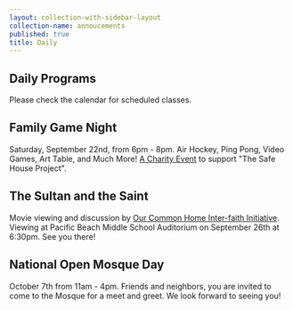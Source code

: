 ```yaml
---
layout: collection-with-sidebar-layout
collection-name: annoucements
published: true
title: Daily
---
```

## Daily Programs
Please check the calendar for scheduled classes.

## Family Game Night
Saturday, September 22nd, from 6pm - 8pm. Air Hockey, Ping Pong, Video Games, Art Table, and Much More!
[A Charity Event](http://www.icsd.org/events/family-arcade-night) to support "The Safe House Project".

## The Sultan and the Saint
Movie viewing and discussion by [Our Common Home Inter-faith Initiative](http://www.icsd.org/events/the-sultan-and-the-saint). Viewing at Pacific Beach Middle School Auditorium on September 26th at 6:30pm. See you there!

## National Open Mosque Day
October 7th from 11am - 4pm. Friends and neighbors, you are invited to come to the Mosque for a meet and greet. We look forward to seeing you!
